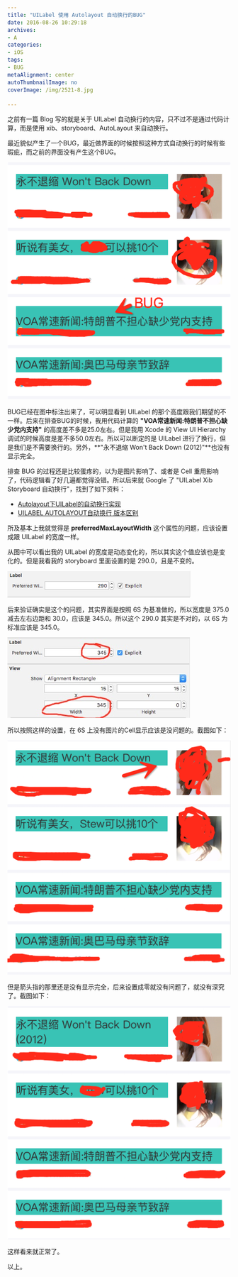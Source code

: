 ```yaml
---
title: "UILabel 使用 Autolayout 自动换行的BUG"
date: 2016-08-26 10:29:18
archives:
- A
categories: 
- iOS
tags: 
- BUG
metaAlignment: center
autoThumbnailImage: no
coverImage: /img/2521-8.jpg

---
```


之前有一篇 Blog 写的就是关于 UILabel 自动换行的内容，只不过不是通过代码计算，而是使用 xib、storyboard、AutoLayout 来自动换行。
<!--more-->

最近貌似产生了一个BUG，最近做界面的时候按照这种方式自动换行的时候有些瑕疵，而之前的界面没有产生这个BUG。

![alt text](/img/UILabelBUG/1.png)

BUG已经在图中标注出来了，可以明显看到 UILabel 的那个高度跟我们期望的不一样。后来在排查BUG的时候，我用代码计算的 **"VOA常速新闻:特朗普不担心缺少党内支持"** 的高度差不多是25.0左右。但是我用 Xcode 的 View UI Hierarchy 调试的时候高度是差不多50.0左右。所以可以断定的是 UILabel 进行了换行，但是我们是不需要换行的。另外，**"永不退缩 Won't Back Down (2012)"**也没有显示完全。

排查 BUG 的过程还是比较蛋疼的，以为是图片影响了、或者是 Cell 重用影响了，代码逻辑看了好几遍都觉得没错。所以后来就 Google 了 "UILabel Xib Storyboard 自动换行"，找到了如下资料：

* [ Autolayout下UILabel的自动换行实现 ](http://blog.csdn.net/lihogjun/article/details/30365269)
* [ UILABEL AUTOLAYOUT自动换行 版本区别 ](http://www.cnblogs.com/allen123/p/4521746.html)

所及基本上我就觉得是 **preferredMaxLayoutWidth** 这个属性的问题，应该设置成跟 UILabel 的宽度一样。

从图中可以看出我的 UILabel 的宽度是动态变化的，所以其实这个值应该也是变化的。但是我看我的 storyboard 里面设置的是 290.0，且是不变的。

![alt text](/img/UILabelBUG/2.png)

后来验证确实是这个的问题，其实界面是按照 6S 为基准做的，所以宽度是 375.0 减去左右边距和 30.0，应该是 345.0。所以这个 290.0 其实是不对的，以 6S 为标准应该是 345.0。

![alt text](/img/UILabelBUG/3.png)

所以按照这样的设置，在 6S 上没有图片的Cell显示应该是没问题的。截图如下：

![alt text](/img/UILabelBUG/4.png)

但是箭头指的那里还是没有显示完全，后来设置成零就没有问题了，就没有深究了。截图如下：

![alt text](/img/UILabelBUG/5.png)

这样看来就正常了。

以上。

